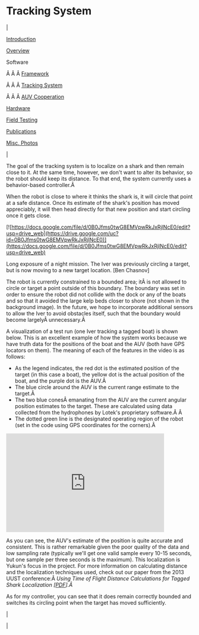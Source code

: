 <head>
<meta name="generator" content="HTML Tidy for Linux (vers 25 March 2009), see www.w3.org">
  <meta http-equiv="Content-Type" content="text/html; charset=us-ascii">

  <title>Tracking System</title>
  <style type="text/css">
div.c12 {text-align:center}
  i.c11 {background-color:transparent}
  div.c10 {text-align:center;font-style:italic}
  div.c9 {font-style: italic; width: 425px}
  li.c8 {text-align:justify}
  span.c7 {background-color:transparent}
  span.c6 {font-size:medium;background-color:transparent}
  div.c5 {font-size: 80%; font-style: italic; text-align: center}
  div.c4 {display: block; margin-left: auto; margin-right: auto; text-align: center}
  div.c3 {text-align:justify}
  div.c2 {font-size: 80%}
  span.c1 {font-size: 80%}
  </style>

</head>

# Tracking System

  

| 

  

[Introduction](https://sites.google.com/site/tayloredwardpeterson/research)

  

[Overview](https://sites.google.com/site/tayloredwardpeterson/research/overview)

  

 Software 

 Â Â Â [Framework](https://sites.google.com/site/tayloredwardpeterson/research/software)  

 Â Â Â [Tracking System](https://sites.google.com/site/tayloredwardpeterson/research/tracking-system)  

Â Â Â [AUV Cooperation](https://sites.google.com/site/tayloredwardpeterson/research/auv-cooperation)  

  

[Hardware](https://sites.google.com/site/tayloredwardpeterson/research/hardware)

  

[Field Testing](https://sites.google.com/site/tayloredwardpeterson/research/field-testing)

  

[Publications](https://sites.google.com/site/tayloredwardpeterson/research/publications)

  

[Misc. Photos](https://sites.google.com/site/tayloredwardpeterson/research/misc)

  

 | 

 The goal of the tracking system is to localize on a shark and then remain close to it. At the same time, however, we don't want to alter its behavior, so the robot should keep its distance. To that end, the system currently uses a behavior-based controller.Â 

  

 When the robot is close to where it thinks the shark is, it will circle that point at a safe distance. Once its estimate of the shark's position has moved appreciably, it will then head directly for that new position and start circling once it gets close. 

  

[![https://docs.google.com/file/d/0B0Jfms0twG8EMVpwRkJxRjlNcE0/edit?usp=drive_web](https://drive.google.com/uc?id=0B0Jfms0twG8EMVpwRkJxRjlNcE0)](https://docs.google.com/file/d/0B0Jfms0twG8EMVpwRkJxRjlNcE0/edit?usp=drive_web)

 Long exposure of a night mission. The Iver was previously circling a target, but is now moving to a new target location. [Ben Chasnov] 

  

The robot is currently constrained to a bounded area; itÂ is not allowed to circle or target a point outside of this boundary. The boundary was set in order to ensure the robot did not collide with the dock or any of the boats and so that it avoided the large kelp beds closer to shore (not shown in the background image). In the future, we hope to incorporate additional sensors to allow the Iver to avoid obstacles itself, such that the boundary would become largelyÂ unnecessary.Â 

  

A visualization of a test run (one Iver tracking a tagged boat) is shown below. This is an excellent example of how the system works because we have truth data for the positions of the boat and the AUV (both have GPS locators on them). The meaning of each of the features in the video is as follows:

- As the legend indicates, the red dot is the estimated position of the target (in this case a boat), the yellow dot is the actual position of the boat, and the purple dot is the AUV.Â 
- The blue circle around the AUV is the current range estimate to the target.Â 
- The two blue conesÂ emanating from the AUV are the current angular position estimates to the target. These are calculated using data collected from the hydrophones by Lotek's proprietary software.Â Â 
- The dotted green line is the designated operating region of the robot (set in the code using GPS coordinates for the corners).Â 

<iframe width="425" height="265" frameborder="0" allowfullscreen="true" src="https://docs.google.com/file/d/0B0Jfms0twG8EMHQxVkxqWU84Rlk/preview"></iframe>

  

As you can see, the AUV's estimate of the position is quite accurate and consistent. This is rather remarkable given the poor quality of the data and low sampling rate (typically we'll get one valid sample every 10-15 seconds, but one sample per three seconds is the maximum). This localization is Yukun's focus in the project. For more information on calculating distance and the localization techniques used, check out our paper from the 2013 UUST conference:Â _Using Time of Flight Distance Calculations for Tagged Shark Localization [[PDF](http://newwww.hmc.edu/lair/publications/2013/lin_UUST_2013.pdf)].Â_ 

  

As for my controller, you can see that it does remain correctly bounded and switches its circling point when the target has moved sufficiently.

 | 
  

 |

  

